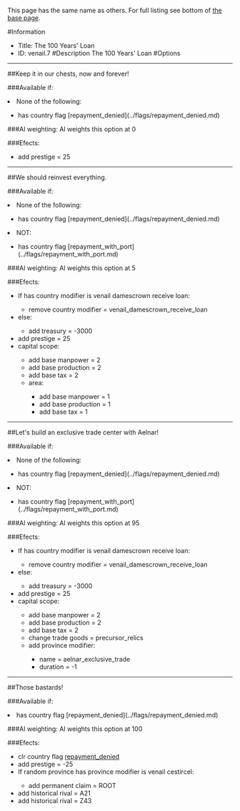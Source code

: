 This page has the same name as others. For full listing see bottom of [the base page](the_100_years.md).

#Information
 - Title: The 100 Years' Loan
 - ID: venail.7
#Description
The 100 Years' Loan
#Options

___
##Keep it in our chests, now and forever!

###Available if:
<li>None of the following:</li><ul><li>has country flag [repayment_denied](../flags/repayment_denied.md)</li></ul>

###AI weighting:
AI weights this option at 0


###Efects:<ul><li>add prestige = 25</li></ul>

___
##We should reinvest everything.

###Available if:
<li>None of the following:</li><ul><li>has country flag [repayment_denied](../flags/repayment_denied.md)</li></ul><li>NOT:</li><ul><li>has country flag [repayment_with_port](../flags/repayment_with_port.md)</li></ul>

###AI weighting:
AI weights this option at 5


###Efects:<ul><li>If has country modifier is venail damescrown receive loan:</li><ul><li>remove country modifier = venail_damescrown_receive_loan</li></ul><li>else:</li><ul><li>add treasury = -3000</li></ul><li>add prestige = 25</li><li>capital scope:</li><ul><li>add base manpower = 2</li><li>add base production = 2</li><li>add base tax = 2</li><li>area:</li><ul><li>add base manpower = 1</li><li>add base production = 1</li><li>add base tax = 1</li></ul></ul></ul>

___
##Let's build an exclusive trade center with Aelnar!

###Available if:
<li>None of the following:</li><ul><li>has country flag [repayment_denied](../flags/repayment_denied.md)</li></ul><li>NOT:</li><ul><li>has country flag [repayment_with_port](../flags/repayment_with_port.md)</li></ul>

###AI weighting:
AI weights this option at 95


###Efects:<ul><li>If has country modifier is venail damescrown receive loan:</li><ul><li>remove country modifier = venail_damescrown_receive_loan</li></ul><li>else:</li><ul><li>add treasury = -3000</li></ul><li>add prestige = 25</li><li>capital scope:</li><ul><li>add base manpower = 2</li><li>add base production = 2</li><li>add base tax = 2</li><li>change trade goods = precursor_relics</li><li>add province modifier:</li><ul><li>name = aelnar_exclusive_trade</li><li>duration = -1</li></ul></ul></ul>

___
##Those bastards!

###Available if:
<li>has country flag [repayment_denied](../flags/repayment_denied.md)</li>

###AI weighting:
AI weights this option at 100


###Efects:<ul><li>clr country flag [repayment_denied](../flags/repayment_denied.md)</li><li>add prestige = -25</li><li>If random province has province modifier is venail cestircel:</li><ul><li>add permanent claim = ROOT</li></ul><li>add historical rival = A21</li><li>add historical rival = Z43</li></ul>
